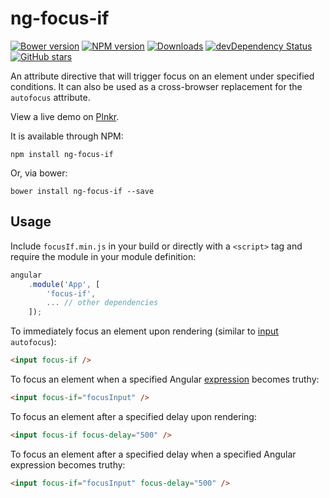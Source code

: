 # ng-focus-if
[![Bower version][bower-image]][github-url]
[![NPM version][npm-image]][npm-url]
[![Downloads][downloads-image]][npm-url]
[![devDependency Status][david-image]][david-url]
[![GitHub stars][stars-image]][github-url]

An attribute directive that will trigger focus on an element under specified conditions. It can also be used as a cross-browser replacement for the `autofocus` attribute.

View a live demo on [Plnkr][plnkr-url].

It is available through NPM:

```text
npm install ng-focus-if
```

Or, via bower:

```text
bower install ng-focus-if --save
```

## Usage

Include `focusIf.min.js` in your build or directly with a `<script>` tag and require the module in your module definition:

```js
angular  
    .module('App', [  
        'focus-if',  
        ... // other dependencies  
    ]);
```

To immediately focus an element upon rendering (similar to [input][mdn-input-url] `autofocus`):

```html
<input focus-if />
```

To focus an element when a specified Angular [expression][expression-url] becomes truthy:

```html
<input focus-if="focusInput" />
```

To focus an element after a specified delay upon rendering:

```html
<input focus-if focus-delay="500" />
```

To focus an element after a specified delay when a specified Angular expression becomes truthy:

```html
<input focus-if="focusInput" focus-delay="500" />
```

[bower-image]: https://img.shields.io/bower/v/ng-focus-if.svg
[github-url]: http://github.com/hiebj/ng-focus-if
[npm-image]: http://img.shields.io/npm/v/ng-focus-if.svg
[npm-url]: https://npmjs.org/package/ng-focus-if
[downloads-image]: http://img.shields.io/npm/dm/ng-focus-if.svg
[david-image]: https://david-dm.org/hiebj/ng-focus-if/dev-status.svg
[david-url]: https://david-dm.org/hiebj/ng-focus-if#info=devDependencies
[stars-image]: https://img.shields.io/github/stars/hiebj/ng-focus-if.svg?style=social
[plnkr-url]: http://plnkr.co/edit/MJS3zRk079Mu72o5A9l6?p=preview
[mdn-input-url]: https://developer.mozilla.org/en-US/docs/Web/HTML/Element/Input 
[expression-url]: https://docs.angularjs.org/guide/expression

